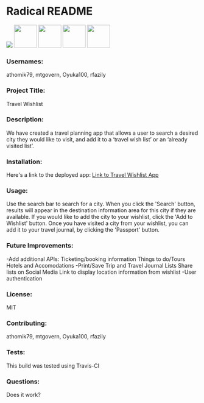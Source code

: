 # Radical README

<img src="https://img.shields.io/badge/License-MIT-yellow.svg">

<img src="https://avatars.githubusercontent.com/u/55367871?" height="60px" width="60px">

<img src="https://avatars1.githubusercontent.com/u/38888185?" height="60px" width="60px">

<img src="https://avatars0.githubusercontent.com/u/58796152?" height="60px" width="60px">

<img src="https://avatars0.githubusercontent.com/u/59346425?" height="60px" width="60px">



### Usernames:

athomik79,
mtgovern,
Oyuka100,
rfazily


### Project Title:

Travel Wishlist

### Description:

We have created a travel planning app that allows a user to search a desired city they would like to visit, and add it to a ‘travel wish list’ or an ‘already visited list’. 

### Installation:

Here's a link to the deployed app: 
[Link to Travel Wishlist App](https://pure-mountain-23490.herokuapp.com/)

### Usage:

Use the search bar to search for a city. When you click the 'Search' button, results will appear in the destination information area for this city if they are available. If you would like to add the city to your wishlist, click the 'Add to Wishlist' button. Once you have visited a city from your wishlist, you can add it to your travel journal, by clicking the 'Passport' button.

### Future Improvements:
-Add additional APIs:
    Ticketing/booking information
    Things to do/Tours
    Hotels and Accomodations
-Print/Save Trip and Travel Journal Lists
    Share lists on Social Media
    Link to display location information from wishlist
-User authentication

### License:

MIT

### Contributing:

athomik79, mtgovern, Oyuka100, rfazily

### Tests:

This build was tested using Travis-CI

### Questions:

Does it work?

